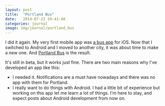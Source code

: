 ```yaml
---
layout: post
title:  "Portland Bus"
date:   2014-07-21 19:41:48
categories: journal
image: img/journal/portland_bus
---
```


I did it again. My very first mobile app was [a bus app](http://adrian.otero.ws/2013/05/icoruna-bus.html) for iOS. Now that I switched to Android and I moved to another city, it was about time to make a new one. And [Portland Bus](https://play.google.com/store/apps/details?id=ws.otero.adrian.portlandbus) is the result.

It's still in beta, but it works just fine. There are two main reasons why I've developed an app like this:

- I needed it. Notifications are a must have nowadays and there was no app with them for Portland.
- I really want to do things with Android. I had a little bit of experience but working on this app let me learn a lot of things. I'm here to stay, and expect posts about Android development from now on.